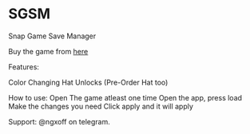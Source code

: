 # SGSM
Snap Game Save Manager

Buy the game from [here](https://iq-gaming-studio.itch.io/snap-game/)

Features:

Color Changing
Hat Unlocks (Pre-Order Hat too)

How to use:
Open The game atleast one time
Open the app, press load
Make the changes you need
Click apply and it will apply

Support: @ngxoff on telegram.
